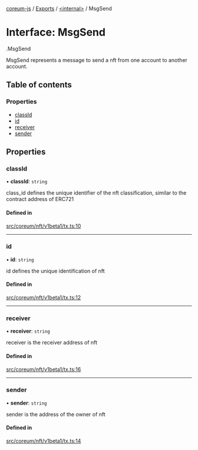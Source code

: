 [coreum-js](../README.md) / [Exports](../modules.md) / [<internal\>](../modules/internal_.md) / MsgSend

# Interface: MsgSend

[<internal>](../modules/internal_.md).MsgSend

MsgSend represents a message to send a nft from one account to another account.

## Table of contents

### Properties

- [classId](internal_.MsgSend.md#classid)
- [id](internal_.MsgSend.md#id)
- [receiver](internal_.MsgSend.md#receiver)
- [sender](internal_.MsgSend.md#sender)

## Properties

### classId

• **classId**: `string`

class_id defines the unique identifier of the nft classification, similar to the contract address of ERC721

#### Defined in

[src/coreum/nft/v1beta1/tx.ts:10](https://github.com/CooperFoundation/coreum-js/blob/f8fbe50/src/coreum/nft/v1beta1/tx.ts#L10)

___

### id

• **id**: `string`

id defines the unique identification of nft

#### Defined in

[src/coreum/nft/v1beta1/tx.ts:12](https://github.com/CooperFoundation/coreum-js/blob/f8fbe50/src/coreum/nft/v1beta1/tx.ts#L12)

___

### receiver

• **receiver**: `string`

receiver is the receiver address of nft

#### Defined in

[src/coreum/nft/v1beta1/tx.ts:16](https://github.com/CooperFoundation/coreum-js/blob/f8fbe50/src/coreum/nft/v1beta1/tx.ts#L16)

___

### sender

• **sender**: `string`

sender is the address of the owner of nft

#### Defined in

[src/coreum/nft/v1beta1/tx.ts:14](https://github.com/CooperFoundation/coreum-js/blob/f8fbe50/src/coreum/nft/v1beta1/tx.ts#L14)
